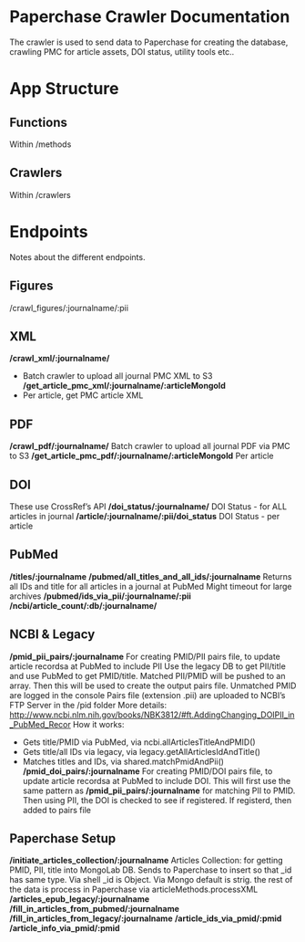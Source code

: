 Paperchase Crawler Documentation
========================
The crawler is used to send data to Paperchase for creating the database, crawling PMC for article assets, DOI status, utility tools etc..

App Structure
============
Functions
----
Within /methods

Crawlers
----
Within /crawlers

Endpoints
============
Notes about the different endpoints.

Figures
----
/crawl_figures/:journalname/:pii

XML
----
**/crawl_xml/:journalname/**
 - Batch crawler to upload all journal PMC XML to S3
**/get_article_pmc_xml/:journalname/:articleMongoId**
 - Per article, get PMC article XML

PDF
----
**/crawl_pdf/:journalname/**
Batch crawler to upload all journal PDF via PMC to S3
**/get_article_pmc_pdf/:journalname/:articleMongoId**
Per article

DOI
----
These use CrossRef’s API
**/doi_status/:journalname/**
DOI Status - for ALL articles in journal
**/article/:journalname/:pii/doi_status**
DOI Status - per article

PubMed
----
**/titles/:journalname**
**/pubmed/all_titles_and_all_ids/:journalname**
Returns all IDs and title for all articles in a journal at PubMed
Might timeout for large archives
**/pubmed/ids_via_pii/:journalname/:pii**
**/ncbi/article_count/:db/:journalname/**

NCBI & Legacy
----
**/pmid_pii_pairs/:journalname**
For creating PMID/PII pairs file, to update article recordsa at PubMed to include PII
Use the legacy DB to get PII/title and use PubMed to get PMID/title. Matched PII/PMID will be pushed to an array. Then this will be used to create the output pairs file. Unmatched PMID are logged in the console
Pairs file (extension .pii) are uploaded to NCBI’s FTP Server in the /pid folder
More details: http://www.ncbi.nlm.nih.gov/books/NBK3812/#ft.AddingChanging_DOIPII_in_PubMed_Recor
How it works:
 - Gets title/PMID via PubMed, via ncbi.allArticlesTitleAndPMID()
 - Gets title/all IDs via legacy, via legacy.getAllArticlesIdAndTitle()
 - Matches titles and IDs, via shared.matchPmidAndPii()
**/pmid_doi_pairs/:journalname**
For creating PMID/DOI pairs file, to update article recordsa at PubMed to include DOI. This will first use the same pattern as **/pmid_pii_pairs/:journalname** for matching PII to PMID. Then using PII, the DOI is checked to see if registered. If registerd, then added to pairs file

Paperchase Setup
----
**/initiate_articles_collection/:journalname**
Articles Collection: for getting PMID, PII, title into MongoLab DB. Sends to Paperchase to insert so that _id has same type. Via shell _id is Object. Via Mongo default is strig. the rest of the data is process in Paperchase via articleMethods.processXML
**/articles_epub_legacy/:journalname**
**/fill_in_articles_from_pubmed/:journalname**
**/fill_in_articles_from_legacy/:journalname**
**/article_ids_via_pmid/:pmid**
**/article_info_via_pmid/:pmid**

